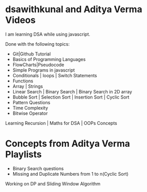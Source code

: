 # dsawithkunal and Aditya Verma Videos

 I am learning DSA while using javascript.
 
 Done with the following topics:
 - Git|Github Tutorial
 - Basics of Programming Languages
 - FlowCharts|Pseudocode
 - Simple Programs in javascript
 - Conditionals | loops | Switch Statements
 - Functions
 - Array | Strings
 - Linear Search | Binary Search | Binary Search in 2D array
 - Bubble Sort | Selection Sort | Insertion Sort | Cyclic Sort
 - Pattern Questions
 - Time Complexity
 - Bitwise Operator 
 
 
 Learning Recursion | Maths for DSA | OOPs Concepts
 
# Concepts from Aditya Verma Playlists
- Binary Search questions
- Missing and Duplicate Numbers from 1 to n(Cyclic Sort)

Working on DP and Sliding Window Algorithm
 
 
 
 
 
